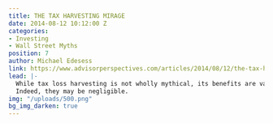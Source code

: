 ```yaml
---
title: THE TAX HARVESTING MIRAGE
date: 2014-08-12 10:12:00 Z
categories:
- Investing
- Wall Street Myths
position: 7
author: Michael Edesess
link: https://www.advisorperspectives.com/articles/2014/08/12/the-tax-harvesting-mirage
lead: |-
  While tax loss harvesting is not wholly mythical, its benefits are vastly overstated.
  Indeed, they may be negligible.
img: "/uploads/500.png"
bg_img_darken: true
---
```


